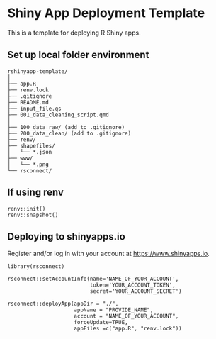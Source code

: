 # Shiny App Deployment Template

This is a template for deploying R Shiny apps.

## Set up local folder environment

```
rshinyapp-template/
│
├── app.R
├── renv.lock
├── .gitignore
├── README.md
├── input_file.qs
├── 001_data_cleaning_script.qmd
│
├── 100_data_raw/ (add to .gitignore)
├── 200_data_clean/ (add to .gitignore)
├── renv/
├── shapefiles/
│   └── *.json
├── www/
│   └── *.png
└── rsconnect/
```
## If using renv

```
renv::init()
renv::snapshot()
```

## Deploying to shinyapps.io

Register and/or log in with your account at https://www.shinyapps.io.

```
library(rsconnect)

rsconnect::setAccountInfo(name='NAME_OF_YOUR_ACCOUNT',
                          token='YOUR_ACCOUNT_TOKEN',
                          secret='YOUR_ACCOUNT_SECRET')

rsconnect::deployApp(appDir = "./",
                     appName = "PROVIDE_NAME",
                     account = "NAME_OF_YOUR_ACCOUNT",
                     forceUpdate=TRUE,
                     appFiles =c("app.R", "renv.lock"))
```
